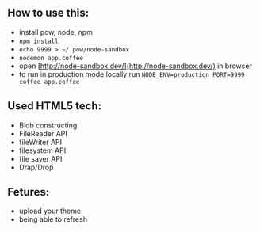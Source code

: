 

## How to use this:
- install pow, node, npm
- `npm install`
- `echo 9999 > ~/.pow/node-sandbox`
- `nodemon app.coffee`
- open [http://node-sandbox.dev/](http://node-sandbox.dev/) in browser
- to run in production mode locally run `NODE_ENV=production PORT=9999 coffee app.coffee`


## Used HTML5 tech:
- Blob constructing
- FileReader API
- fileWriter API
- filesystem API
- file saver  API
- Drap/Drop

## Fetures: ##
- upload your theme
- being able to refresh